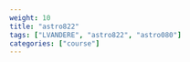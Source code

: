 ```yaml
---
weight: 10
title: "astro822"
tags: ["LVANDERE", "astro822", "astro080"]
categories: ["course"]
---
```

